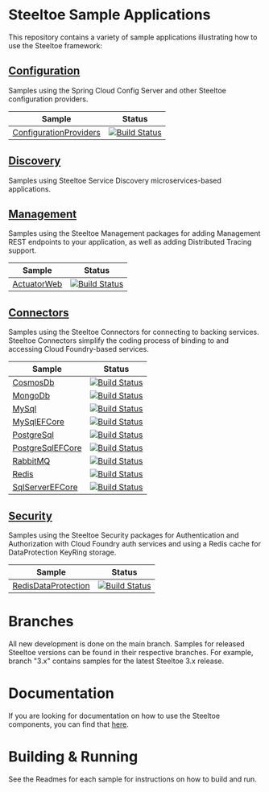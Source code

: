 # Steeltoe Sample Applications

This repository contains a variety of sample applications illustrating how to use the Steeltoe framework:

## [Configuration](Configuration)

Samples using the Spring Cloud Config Server and other Steeltoe configuration providers.

| Sample | Status |
| --- | --- |
| [ConfigurationProviders](Configuration/src/ConfigurationProviders) | [![Build Status](https://dev.azure.com/SteeltoeOSS/Steeltoe/_apis/build/status%2FSamples%2FConfiguration?branchName=4.x)](https://dev.azure.com/SteeltoeOSS/Steeltoe/_build/latest?definitionId=73&branchName=4.x) |

## [Discovery](Discovery)

Samples using Steeltoe Service Discovery microservices-based applications.

## [Management](Management/src)

Samples using the Steeltoe Management packages for adding Management REST endpoints to your application, as well as adding Distributed Tracing support.

| Sample | Status |
| --- | --- |
| [ActuatorWeb](./Management/src/ActuatorWeb/) | [![Build Status](https://dev.azure.com/SteeltoeOSS/Steeltoe/_apis/build/status/Samples/SteeltoeOSS.Samples%20%5BManagement_CloudFoundry%5D?branchName=4.x)](https://dev.azure.com/SteeltoeOSS/Steeltoe/_build/latest?definitionId=23&branchName=4.x) |

## [Connectors](Connectors)

Samples using the Steeltoe Connectors for connecting to backing services. Steeltoe Connectors simplify the coding process of binding to and accessing Cloud Foundry-based services.

| Sample | Status |
| --- | --- |
| [CosmosDb](Connectors/src/CosmosDb) | [![Build Status](https://dev.azure.com/SteeltoeOSS/Steeltoe/_apis/build/status/Samples/Steeltoe-Samples-Connectors-CosmosDb?branchName=4.x)](https://dev.azure.com/SteeltoeOSS/Steeltoe/_build/latest?definitionId=69&branchName=4.x) |
| [MongoDb](Connectors/src/MongoDb) | [![Build Status](https://dev.azure.com/SteeltoeOSS/Steeltoe/_apis/build/status/Samples/Steeltoe-Samples-Connectors-MongoDb?branchName=4.x)](https://dev.azure.com/SteeltoeOSS/Steeltoe/_build/latest?definitionId=70&branchName=4.x) |
| [MySql](Connectors/src/MySql) | [![Build Status](https://dev.azure.com/SteeltoeOSS/Steeltoe/_apis/build/status/Samples/Steeltoe-Samples-Connectors-MySql?branchName=4.x)](https://dev.azure.com/SteeltoeOSS/Steeltoe/_build/latest?definitionId=17&branchName=4.x) |
| [MySqlEFCore](Connectors/src/MySqlEFCore) | [![Build Status](https://dev.azure.com/SteeltoeOSS/Steeltoe/_apis/build/status/Samples/Steeltoe-Samples-Connectors-MySqlEFCore?branchName=4.x)](https://dev.azure.com/SteeltoeOSS/Steeltoe/_build/latest?definitionId=18&branchName=4.x) |
| [PostgreSql](Connectors/src/PostgreSql) | [![Build Status](https://dev.azure.com/SteeltoeOSS/Steeltoe/_apis/build/status/Samples/Steeltoe-Samples-Connectors-PostgreSql?branchName=4.x)](https://dev.azure.com/SteeltoeOSS/Steeltoe/_build/latest?definitionId=21&branchName=4.x) |
| [PostgreSqlEFCore](Connectors/src/PostgreSqlEFCore) | [![Build Status](https://dev.azure.com/SteeltoeOSS/Steeltoe/_apis/build/status/Samples/Steeltoe-Samples-Connectors-PostgreSqlEFCore?branchName=4.x)](https://dev.azure.com/SteeltoeOSS/Steeltoe/_build/latest?definitionId=22&branchName=4.x) |
| [RabbitMQ](Connectors/src/RabbitMQ) | [![Build Status](https://dev.azure.com/SteeltoeOSS/Steeltoe/_apis/build/status/Samples/Steeltoe-Samples-Connectors-RabbitMQ?branchName=4.x)](https://dev.azure.com/SteeltoeOSS/Steeltoe/_build/latest?definitionId=14&branchName=4.x) |
| [Redis](Connectors/src/Redis) | [![Build Status](https://dev.azure.com/SteeltoeOSS/Steeltoe/_apis/build/status/Samples/Steeltoe-Samples-Connectors-Redis?branchName=4.x)](https://dev.azure.com/SteeltoeOSS/Steeltoe/_build/latest?definitionId=20&branchName=4.x) |
| [SqlServerEFCore](Connectors/src/SqlServerEFCore) | [![Build Status](https://dev.azure.com/SteeltoeOSS/Steeltoe/_apis/build/status/Samples/Steeltoe-Samples-Connectors-SqlServerEFCore?branchName=4.x)](https://dev.azure.com/SteeltoeOSS/Steeltoe/_build/latest?definitionId=71&branchName=4.x) |

## [Security](Security)

Samples using the Steeltoe Security packages for Authentication and Authorization with Cloud Foundry auth services and using a Redis cache for DataProtection KeyRing storage.

| Sample | Status |
| --- | --- |
| [RedisDataProtection](Security/src/RedisDataProtection) | [![Build Status](https://dev.azure.com/SteeltoeOSS/Steeltoe/_apis/build/status%2FSamples%2FSteeltoe-Samples-Security-RedisDataProtection?branchName=4.x)](https://dev.azure.com/SteeltoeOSS/Steeltoe/_build/latest?definitionId=74&branchName=4.x) |

# Branches

All new development is done on the main branch. Samples for released Steeltoe versions can be found in their respective branches. For example, branch "3.x" contains samples for the latest Steeltoe 3.x release.

# Documentation

If you are looking for documentation on how to use the Steeltoe components, you can find that [here](https://steeltoe.io/docs/).

# Building & Running

See the Readmes for each sample for instructions on how to build and run.
